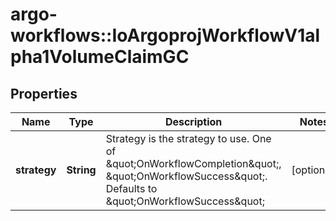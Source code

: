 # argo-workflows::IoArgoprojWorkflowV1alpha1VolumeClaimGC

## Properties
Name | Type | Description | Notes
------------ | ------------- | ------------- | -------------
**strategy** | **String** | Strategy is the strategy to use. One of \&quot;OnWorkflowCompletion\&quot;, \&quot;OnWorkflowSuccess\&quot;. Defaults to \&quot;OnWorkflowSuccess\&quot; | [optional] 


